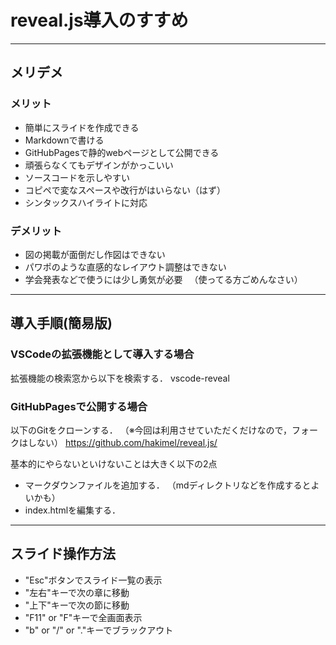 # reveal.js導入のすすめ

---

## メリデメ

### メリット
* 簡単にスライドを作成できる
 * Markdownで書ける
 * GitHubPagesで静的webページとして公開できる
 * 頑張らなくてもデザインがかっこいい
* ソースコードを示しやすい
 * コピペで変なスペースや改行がはいらない（はず）
 * シンタックスハイライトに対応

### デメリット
* 図の掲載が面倒だし作図はできない
* パワポのような直感的なレイアウト調整はできない
* 学会発表などで使うには少し勇気が必要
　（使ってる方ごめんなさい）

---

## 導入手順(簡易版)

### VSCodeの拡張機能として導入する場合
拡張機能の検索窓から以下を検索する．
vscode-reveal

### GitHubPagesで公開する場合
以下のGitをクローンする．
（※今回は利用させていただくだけなので，フォークはしない）
https://github.com/hakimel/reveal.js/

基本的にやらないといけないことは大きく以下の2点
* マークダウンファイルを追加する．
（mdディレクトリなどを作成するとよいかも）
* index.htmlを編集する．

---

## スライド操作方法
* "Esc"ボタンでスライド一覧の表示
* "左右"キーで次の章に移動
* "上下"キーで次の節に移動
* "F11" or "F"キーで全画面表示
* "b" or "/" or "."キーでブラックアウト
